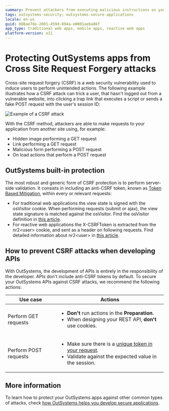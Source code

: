 ```yaml
---
summary: Prevent attackers from executing malicious instructions on your OutSystems apps from an external site. Cross Site Request Forgery (CSRF) attack protection.
tags: outsystems-security; outsystems-secure-applications
locale: en-us
guid: 888ae7de-2001-459d-894a-e0001aeba86f
app_type: traditional web apps, mobile apps, reactive web apps
platform-version: o11
---
```


#  Protecting OutSystems apps from Cross Site Request Forgery attacks

Cross-site request forgery (CSRF) is a web security vulnerability used to induce users to perform unintended actions. The following example illustrates how a CSRF attack can trick a user, that hasn't logged out from a vulnerable website, into clicking a trap link that executes a script or sends a fake POST request with the user's session ID:

![Example of a CSRF attack](images/csrf-attack-example.png)

With the CSRF method, attackers are able to make requests to your application from another site using, for example:

  * Hidden image performing a GET request
  * Link performing a GET request
  * Malicious form performing a POST request
  * On load actions that perform a POST request

## OutSystems built-in protection

The most robust and generic form of CSRF protection is to perform server-side validation. It consists in including an anti-CSRF token, known as [Token Based Mitigation](https://cheatsheetseries.owasp.org/cheatsheets/Cross-Site_Request_Forgery_Prevention_Cheat_Sheet.html#token-based-mitigation), within every or relevant requests:

* For traditional web applications the view state is signed with the osVisitor cookie. When performing requests (submit or ajax), the view state signature is matched against the osVisitor. Find the osVisitor definition in [this article](https://success.outsystems.com/Support/Enterprise_Customers/Maintenance_and_Operations/Cookie_Usage_in_Web_Applications). 
* For reactive web applications the X-CSRFToken is extracted from the nr2<user\> cookie, and sent as a header on following requests. Find detailed information about nr2<user\> in [this article](https://success.outsystems.com/Documentation/11/Managing_the_Applications_Lifecycle/Secure_the_Applications/Configure_App_Authentication#Authentication_Cookies).

## How to prevent CSRF attacks when developing APIs

With OutSystems, the development of APIs is entirely in the responsibility of the developer. APIs don't include anti-CSRF tokens by default. To secure your OutSystems APIs against CSRF attacks, we recommend the following actions:

|**Use case** |**Actions** |
|-------------|------------|
|Perform GET requests |<ul><li>**Don't** run actions in the **Preparation**.</li><li>When designing your REST API, **don't** use cookies.</li></ul>|
|Perform POST requests |<ul><li>Make sure there is a [unique token in your request](https://www.outsystems.com/forums/discussion/13556/cross-site-request-forger-token).</li><li>Validate against the expected value in the session.</li></ul>||

## More information 

To learn how to protect your OutSystems apps against other common types of attacks, check [how OutSystems helps you develop secure applications](intro.md).
